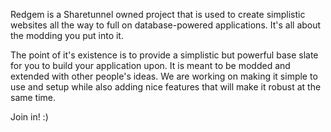 
Redgem is a Sharetunnel owned project that is used to create simplistic websites all the way to full on database-powered applications. It's all about the modding you put 
into it.

The point of it's existence is to provide a simplistic but powerful base slate for you to build your application upon. It is meant to be modded and extended with other people's ideas.
We are working on making it simple to use and setup while also adding nice features that will make it robust at the same time.

Join in! :)

